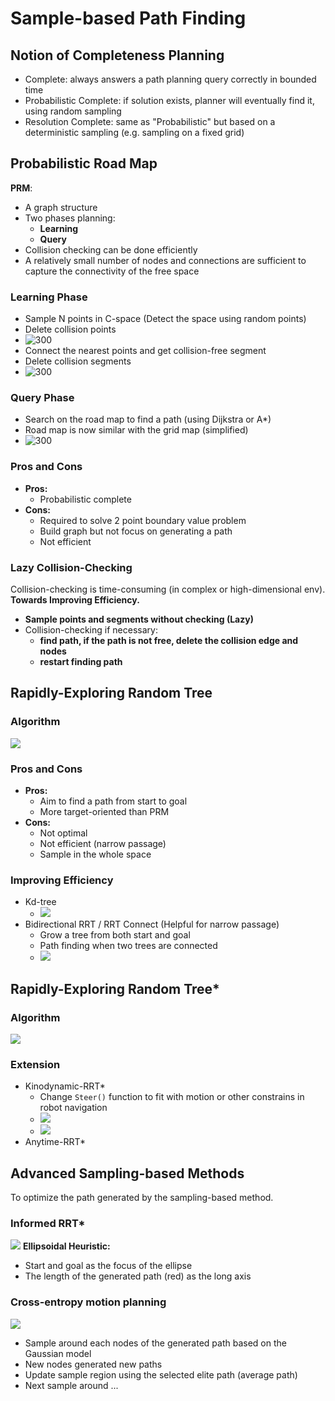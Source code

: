 # Sample-based Path Finding
## Notion of Completeness Planning
+ Complete: always answers a path planning query correctly in bounded time
+ Probabilistic Complete: if solution exists, planner will eventually find it, using random sampling
+ Resolution Complete: same as "Probabilistic" but based on a deterministic sampling (e.g. sampling on a fixed grid)

## Probabilistic Road Map
**PRM**:
+ A graph structure
+ Two phases planning:
	+ **Learning** 
	+ **Query**
+ Collision checking can be done efficiently
+ A relatively small number of nodes and connections are sufficient to capture the connectivity of the free space
### Learning Phase
+ Sample N points in C-space (Detect the space using random points)
+ Delete collision points
+ ![300](../Resource/sample_based_path_finding_img_2.png)
+ Connect the nearest points and get collision-free segment 
+ Delete collision segments
+ ![300](../Resource/sample_based_path_finding_img_3.png)
### Query Phase
+ Search on the road map to find a path (using Dijkstra or A*)
+ Road map is now similar with the grid map (simplified)
+ ![300](../Resource/sample_based_path_finding_img_4.png)

### Pros and Cons
+ **Pros:**
	+ Probabilistic complete
+ **Cons:**
	+ Required to solve 2 point boundary value problem
	+ Build graph but not focus on generating a path
	+ Not efficient

### Lazy Collision-Checking
Collision-checking is time-consuming (in complex or high-dimensional env).  
**Towards Improving Efficiency.**
+ **Sample points and segments without checking (Lazy)**
+ Collision-checking if necessary: 
	+ **find path, if the path is not free, delete the collision edge and nodes**
	+ **restart finding path**

## Rapidly-Exploring Random Tree

### Algorithm
![](../Resource/sample_based_path_finding_img_5.png)

### Pros and Cons
+ **Pros:**
	+ Aim to find a path from start to goal
	+ More target-oriented than PRM
+ **Cons:**
	+ Not optimal
	+ Not efficient (narrow passage)
	+ Sample in the whole space

### Improving Efficiency
+ Kd-tree
	+ ![](../Resource/sample_based_path_finding_img_6.png)
+  Bidirectional RRT / RRT Connect (Helpful for narrow passage)
	+ Grow a tree from both start and goal
	+ Path finding when two trees are connected
	+ ![](../Resource/sample_based_path_finding_img_7.png)

## Rapidly-Exploring Random Tree*

### Algorithm
 ![](../Resource/sample_based_path_finding_img_8.png)

### Extension
+ Kinodynamic-RRT*
	+ Change `Steer()` function to fit with motion or other constrains in robot navigation
	+ ![](../Resource/sample_based_path_finding_img_9.png)
	+ ![](../Resource/sample_based_path_finding_img_10.png)
+ Anytime-RRT*

## Advanced Sampling-based Methods
To optimize the path generated by the sampling-based method.
### Informed RRT*
![](../Resource/sample_based_path_finding_img_11.png)
**Ellipsoidal Heuristic:**
+ Start and goal as the focus of the ellipse
+ The length of the generated path (red) as the long axis

### Cross-entropy motion planning
![](../Resource/sample_based_path_finding_img_12.png)
+ Sample around each nodes of the generated path based on the Gaussian model
+ New nodes generated new paths
+ Update sample region using the  selected elite path (average path)
+ Next sample around ...